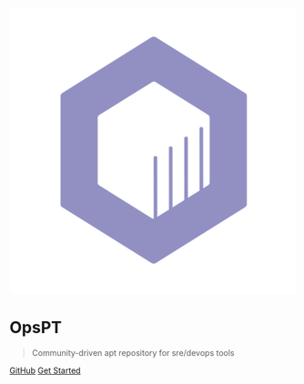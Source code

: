 ![logo](_media/icon.svg)

# OpsPT

> Community-driven apt repository for sre/devops tools

[GitHub](https://github.com/opspt/apt/)
[Get Started](#get-started)
